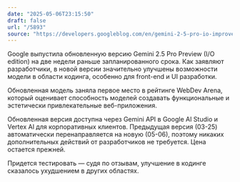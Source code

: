 ```yaml
---
date: "2025-05-06T23:15:50"
draft: false
url: "/5893"
source: "https://developers.googleblog.com/en/gemini-2-5-pro-io-improved-coding-performance/"
---
```


Google выпустила обновленную версию Gemini 2.5 Pro Preview (I/O edition) на две недели раньше запланированного срока. Как заявляют разработчики, в новой версии значительно улучшены возможности модели в области кодинга, особенно для front-end и UI разработки.

Обновленная модель заняла первое место в рейтинге WebDev Arena, который оценивает способность моделей создавать функциональные и эстетически привлекательные веб-приложения. 

Обновленная версия доступна через Gemini API в Google AI Studio и Vertex AI для корпоративных клиентов. Предыдущая версия (03-25) автоматически перенаправляется на новую (05-06), поэтому никаких дополнительных действий от разработчиков не требуется. Цена остается прежней.

Придется тестировать — судя по отзывам, улучшение в кодинге сказалось ухудшением в других областях.
